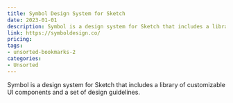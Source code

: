 ```yaml
---
title: Symbol Design System for Sketch
date: 2023-01-01
description: Symbol is a design system for Sketch that includes a library of customizable UI components and a set of design guidelines.
link: https://symboldesign.co/
pricing: 
tags: 
- unsorted-bookmarks-2 
categories: 
- Unsorted 
---
```


Symbol is a design system for Sketch that includes a library of customizable UI components and a set of design guidelines.